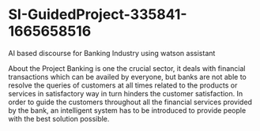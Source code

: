 # SI-GuidedProject-335841-1665658516
AI based discourse for Banking Industry using watson assistant

About the Project Banking is one the crucial sector, it deals with financial transactions which can be availed by everyone, but banks are not able to resolve the queries of customers at all times related to the products or services in satisfactory way in turn hinders the customer satisfaction. In order to guide the customers throughout all the financial services provided by the bank, an intelligent system has to be introduced to provide people with the best solution possible.
